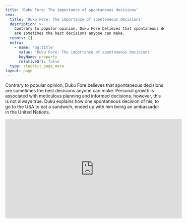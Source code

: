 ```yaml
---
title: 'Duku Fore: The importance of spontaneous decisions'
seo:
  title: 'Duku Fore: The importance of spontaneous decisions'
  description: >-
    Contrary to popular opinion, Duku Fore believes that spontaneous decisions
    are sometimes the best decisions anyone can make.
  robots: []
  extra:
    - name: 'og:title'
      value: 'Duku Fore: The importance of spontaneous decisions'
      keyName: property
      relativeUrl: false
  type: stackbit_page_meta
layout: page
---
```

Contrary to popular opinion, Duku Fore believes that spontaneous decisions are sometimes the best decisions anyone can make. Personal growth is associated with meticulous planning and informed decisions, however, this is not always true. Duku explains how one spontaneous decision of his, to go to the USA to eat a sandwich, ended up with him being an ambassador in the United Nations.

<iframe width="560" height="315" src="https://www.youtube.com/embed/EfoQqtZrbTo" title="YouTube video player" frameborder="0" allow="accelerometer; autoplay; clipboard-write; encrypted-media; gyroscope; picture-in-picture" allowfullscreen></iframe>